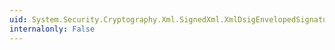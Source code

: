```yaml
---
uid: System.Security.Cryptography.Xml.SignedXml.XmlDsigEnvelopedSignatureTransformUrl
internalonly: False
---
```

